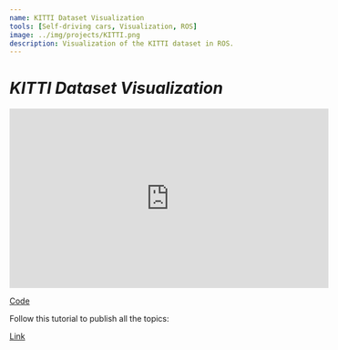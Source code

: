 ```yaml
---
name: KITTI Dataset Visualization
tools: [Self-driving cars, Visualization, ROS]
image: ../img/projects/KITTI.png
description: Visualization of the KITTI dataset in ROS.
---
```

# _KITTI Dataset Visualization_

<iframe width="560" height="315" src="https://www.youtube.com/embed/n_GqWNppx08" title="YouTube video player" frameborder="0" allow="accelerometer; autoplay; clipboard-write; encrypted-media; gyroscope; picture-in-picture" allowfullscreen></iframe>

[Code](https://github.com/liver121888/Self-driving-Project)

Follow this tutorial to publish all the topics:

[Link](https://www.youtube.com/playlist?list=PLDV2CyUo4q-L4YlXUWDytZPz9a8cAWXST)